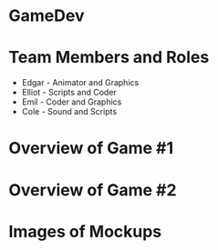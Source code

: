 # GameDev

# Team Members and Roles
* Edgar - Animator and Graphics
* Elliot - Scripts and Coder
* Emil - Coder and Graphics
* Cole - Sound and Scripts

# Overview of Game #1

# Overview of Game #2

# Images of Mockups
